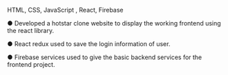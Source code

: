 HTML, CSS, JavaScript , React, Firebase

● Developed a hotstar clone website to display the working frontend using the react library. 

● React redux used to save the login information of user. 

● Firebase services used to give the basic backend services for the frontend project.  
